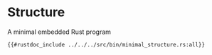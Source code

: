 # Structure

A minimal embedded Rust program
```rust,noplaypen
{{#rustdoc_include ../../../src/bin/minimal_structure.rs:all}}
```
